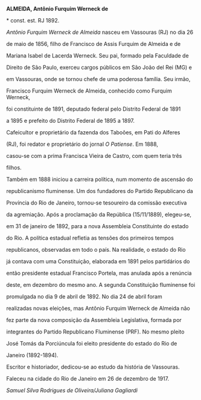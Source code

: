 **ALMEIDA, Antônio Furquim Werneck de**



\* const. est. RJ 1892.



*Antônio Furquim Werneck de Almeida* nasceu em Vassouras (RJ) no dia 26

de maio de 1856, filho de Francisco de Assis Furquim de Almeida e de

Mariana Isabel de Lacerda Werneck. Seu pai, formado pela Faculdade de

Direito de São Paulo, exerceu cargos públicos em São João del Rei (MG) e

em Vassouras, onde se tornou chefe de uma poderosa família. Seu irmão,

Francisco Furquim Werneck de Almeida, conhecido como Furquim Werneck,

foi constituinte de 1891, deputado federal pelo Distrito Federal de 1891

a 1895 e prefeito do Distrito Federal de 1895 a 1897.



Cafeicultor e proprietário da fazenda dos Taboões, em Pati do Alferes

(RJ), foi redator e proprietário do jornal *O Patiense*. Em 1888,

casou-se com a prima Francisca Vieira de Castro, com quem teria três

filhos.



Também em 1888 iniciou a carreira política, num momento de ascensão do

republicanismo fluminense. Um dos fundadores do Partido Republicano da

Província do Rio de Janeiro, tornou-se tesoureiro da comissão executiva

da agremiação. Após a proclamação da República (15/11/1889), elegeu-se,

em 31 de janeiro de 1892, para a nova Assembleia Constituinte do estado

do Rio. A política estadual refletia as tensões dos primeiros tempos

republicanos, observadas em todo o país. Na realidade, o estado do Rio

já contava com uma Constituição, elaborada em 1891 pelos partidários do

então presidente estadual Francisco Portela, mas anulada após a renúncia

deste, em dezembro do mesmo ano. A segunda Constituição fluminense foi

promulgada no dia 9 de abril de 1892. No dia 24 de abril foram

realizadas novas eleições, mas Antônio Furquim Werneck de Almeida não

fez parte da nova composição da Assembleia Legislativa, formada por

integrantes do Partido Republicano Fluminense (PRF). No mesmo pleito

José Tomás da Porciúncula foi eleito presidente do estado do Rio de

Janeiro (1892-1894).



Escritor e historiador, dedicou-se ao estudo da história de Vassouras.



Faleceu na cidade do Rio de Janeiro em 26 de dezembro de 1917.



*Samuel Silva Rodrigues de Oliveira/Juliana Gagliardi*



